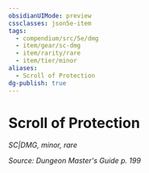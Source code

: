 ```yaml
---
obsidianUIMode: preview
cssclasses: json5e-item
tags:
  - compendium/src/5e/dmg
  - item/gear/sc-dmg
  - item/rarity/rare
  - item/tier/minor
aliases:
  - Scroll of Protection
dg-publish: true
---
```

# Scroll of Protection
*SC|DMG, minor, rare*  


*Source: Dungeon Master's Guide p. 199*